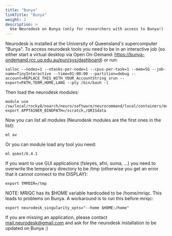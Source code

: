 ```yaml
---
title: "Bunya"
linkTitle: "Bunya"
weight: 2
description: >
  Use Neurodesk on Bunya (only for researchers with access to Bunya!)
---
```



<!-- markdown-link-check-disable -->
Neurodesk is installed at the University of Queensland's supercomputer "Bunya". To access neurodesk tools you need to be in an interactive job (so either start a virtual desktop via Open On-Demand: https://bunya-ondemand.rcc.uq.edu.au/pun/sys/dashboard) or run:
```
salloc --nodes=1 --ntasks-per-node=1 --cpus-per-task=1 --mem=5G --job-name=TinyInteractive --time=01:00:00 --partition=debug --account=REPLACE_THIS_WITH_YOUR_AccountString srun --export=PATH,TERM,HOME,LANG --pty /bin/bash -l
```
<!-- markdown-link-check-enable -->

Then load the neurodesk modules:
```
module use /sw/local/rocky8/noarch/neuro/software/neurocommand/local/containers/modules/
export APPTAINER_BINDPATH=/scratch,/QRISdata
```

Now you can list all modules (Neurodesk modules are the first ones in the list):
```
ml av
```

Or you can module load any tool you need:
```
ml qsmxt/6.4.1
```

If you want to use GUI applications (fsleyes, afni, suma, ...) you need to overwrite the temporary directory to be /tmp (otherwise you get an error that it cannot connect to the DISPLAY):
```
export TMPDIR=/tmp 
```

NOTE: MRIQC has its $HOME variable hardcoded to be /home/mriqc. This leads to problems on Bunya. A workaround is to run this before mriqc:
```
export neurodesk_singularity_opts="--home $HOME:/home"
```

If you are missing an application, please contact mail.neurodesk@gmail.com and ask for the neurodesk installation to be updated on Bunya :)
